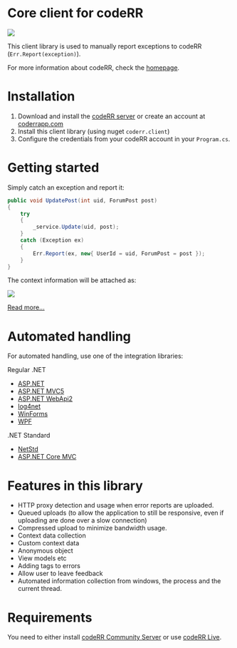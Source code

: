 Core client for codeRR
======================

![](https://1tcompany.visualstudio.com/_apis/public/build/definitions/75570083-b1ef-4e78-88e2-5db4982f756c/4/badge)

This client library is used to manually report exceptions to codeRR (`Err.Report(exception)`).

For more information about codeRR, check the [homepage](https://coderrapp.com).

# Installation

1. Download and install the [codeRR server](https://github.com/coderrapp/coderr.server) or create an account at [coderrapp.com](https://coderrapp.com/live)
2. Install this client library (using nuget `coderr.client`)
3. Configure the credentials from your codeRR account in your `Program.cs`.

# Getting started

Simply catch an exception and report it:

```csharp
public void UpdatePost(int uid, ForumPost post)
{
	try
	{
		_service.Update(uid, post);
	}
	catch (Exception ex)
	{
		Err.Report(ex, new{ UserId = uid, ForumPost = post });
	}
}
```

The context information will be attached as:

![](https://coderrapp.com/images/features/custom-context.png)

[Read more...](https://coderrapp.com/features/)


# Automated handling

For automated handling, use one of the integration libraries:

Regular .NET

* [ASP.NET](https://github.com/coderrapp/coderr.client.aspnet)
* [ASP.NET MVC5](https://github.com/coderrapp/coderr.client.aspnet.mvc5)
* [ASP.NET WebApi2](https://github.com/coderrapp/coderr.client.aspnet.webapi2)
* [log4net](https://github.com/coderrapp/coderr.client.log4net)
* [WinForms](https://github.com/coderrapp/coderr.client.winforms)
* [WPF](https://github.com/coderrapp/coderr.client.wpf)

.NET Standard

* [NetStd](https://github.com/coderrapp/coderr.Client.NetStandard)
* [ASP.NET Core MVC](https://www.nuget.org/packages?q=coderr.client.aspnetcore.mvc)


#  Features in this library

* HTTP proxy detection and usage when error reports are uploaded.
* Queued uploads (to allow the application to still be responsive, even if uploading are done over a slow connection)
* Compressed upload to minimize bandwidth usage.
* Context data collection
* Custom context data
 * Anonymous object
 * View models etc
* Adding tags to errors
* Allow user to leave feedback
* Automated information collection from windows, the process and the current thread.

# Requirements

You need to either install [codeRR Community Server](https://github.com/coderrapp/coderr.server) or use [codeRR Live](https://coderrapp.com/live).
